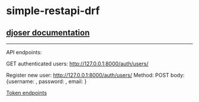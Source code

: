 # simple-restapi-drf

## [djoser documentation](https://djoser.readthedocs.io/en/latest/getting_started.html)


***

API endpoints:

GET authenticated users:
http://127.0.0.1:8000/auth/users/

Register new user:
http://127.0.0.1:8000/auth/users/
Method: POST
body:
{username: , password: , email: }


[Token endpoints](https://djoser.readthedocs.io/en/latest/token_endpoints.html)

